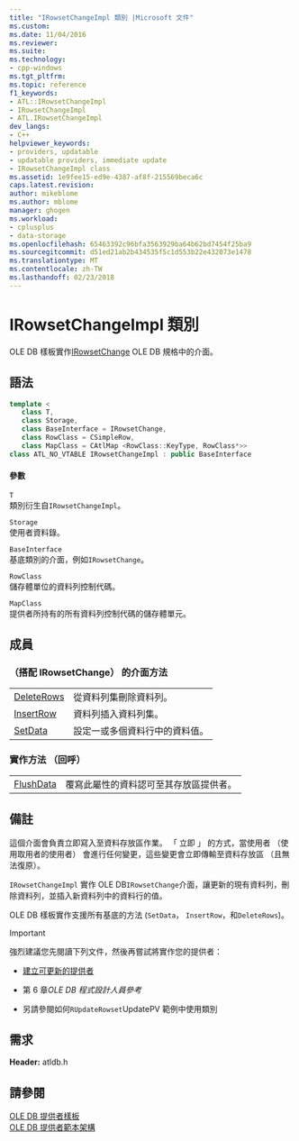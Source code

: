 ```yaml
---
title: "IRowsetChangeImpl 類別 |Microsoft 文件"
ms.custom: 
ms.date: 11/04/2016
ms.reviewer: 
ms.suite: 
ms.technology:
- cpp-windows
ms.tgt_pltfrm: 
ms.topic: reference
f1_keywords:
- ATL::IRowsetChangeImpl
- IRowsetChangeImpl
- ATL.IRowsetChangeImpl
dev_langs:
- C++
helpviewer_keywords:
- providers, updatable
- updatable providers, immediate update
- IRowsetChangeImpl class
ms.assetid: 1e9fee15-ed9e-4387-af8f-215569beca6c
caps.latest.revision: 
author: mikeblome
ms.author: mblome
manager: ghogen
ms.workload:
- cplusplus
- data-storage
ms.openlocfilehash: 65463392c96bfa3563929ba64b62bd7454f25ba9
ms.sourcegitcommit: d51ed21ab2b434535f5c1d553b22e432073e1478
ms.translationtype: MT
ms.contentlocale: zh-TW
ms.lasthandoff: 02/23/2018
---
```

# <a name="irowsetchangeimpl-class"></a>IRowsetChangeImpl 類別
OLE DB 樣板實作[IRowsetChange](https://msdn.microsoft.com/en-us/library/ms715790.aspx) OLE DB 規格中的介面。  
  
## <a name="syntax"></a>語法

```cpp
template <  
   class T,   
   class Storage,   
   class BaseInterface = IRowsetChange,   
   class RowClass = CSimpleRow,   
   class MapClass = CAtlMap <RowClass::KeyType, RowClass*>>  
class ATL_NO_VTABLE IRowsetChangeImpl : public BaseInterface  
```  
  
#### <a name="parameters"></a>參數  
 `T`  
 類別衍生自`IRowsetChangeImpl`。  
  
 `Storage`  
 使用者資料錄。  
  
 `BaseInterface`  
 基底類別的介面，例如`IRowsetChange`。  
  
 `RowClass`  
 儲存體單位的資料列控制代碼。  
  
 `MapClass`  
 提供者所持有的所有資料列控制代碼的儲存體單元。  
  
## <a name="members"></a>成員  
  
### <a name="interface-methods-used-with-irowsetchange"></a>（搭配 IRowsetChange） 的介面方法  
  
|||  
|-|-|  
|[DeleteRows](../../data/oledb/irowsetchangeimpl-deleterows.md)|從資料列集刪除資料列。|  
|[InsertRow](../../data/oledb/irowsetchangeimpl-insertrow.md)|資料列插入資料列集。|  
|[SetData](../../data/oledb/irowsetchangeimpl-setdata.md)|設定一或多個資料行中的資料值。|  
  
### <a name="implementation-method-callback"></a>實作方法 （回呼）  
  
|||  
|-|-|  
|[FlushData](../../data/oledb/irowsetchangeimpl-flushdata.md)|覆寫此屬性的資料認可至其存放區提供者。|  
  
## <a name="remarks"></a>備註  
 這個介面會負責立即寫入至資料存放區作業。 「 立即 」 的方式，當使用者 （使用取用者的使用者） 會進行任何變更，這些變更會立即傳輸至資料存放區 （且無法復原）。  
  
 `IRowsetChangeImpl` 實作 OLE DB`IRowsetChange`介面，讓更新的現有資料列，刪除資料列，並插入新資料列中的資料行的值。  
  
 OLE DB 樣板實作支援所有基底的方法 (`SetData`， `InsertRow`，和`DeleteRows`)。  
  
> [!IMPORTANT]
>  強烈建議您先閱讀下列文件，然後再嘗試將實作您的提供者：  
  
-   [建立可更新的提供者](../../data/oledb/creating-an-updatable-provider.md)  
  
-   第 6 章*OLE DB 程式設計人員參考*  
  
-   另請參閱如何`RUpdateRowset`UpdatePV 範例中使用類別  
  
## <a name="requirements"></a>需求  
 **Header:** atldb.h  
  
## <a name="see-also"></a>請參閱  
 [OLE DB 提供者樣板](../../data/oledb/ole-db-provider-templates-cpp.md)   
 [OLE DB 提供者範本架構](../../data/oledb/ole-db-provider-template-architecture.md)